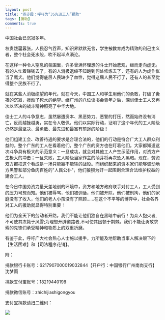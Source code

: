 ```yaml
---
layout: post
title: "燕赤霞：呼吁为“JS先进工人”捐助"
tags: [捐助]
comments: true
---
```

中国社会已沉寂多年。

权贵跋扈嚣张，人民忍气吞声，知识界默默无言，学生被教育成为精致的利己主义者，整个社会死水般，吹不起半点漪沦。

在这样一种令人窒息的氛围里，许多曾满怀理想的斗士开始悲观，继而走向虚无。有的人忙着赚钱去了，有的人消极退缩不知跑到何处修炼去了，还有的人为虎作伥当了鹰犬。他们觉得底层人民缺少了血性，觉得这届人民不行了，还有人的甚至觉得整个民族不行了。

就在某些人消极绝望的年代，就在今天，中国工人和学生用他们的勇敢，打破了夤夜的沉寂，搅动了死水的绝望。继广州的八位读书会青年之后，深圳佳士工人又再次以坚决的战斗精神照亮了中华大地。

佳士工人的斗争意志，虽然屡遭资本、黑恶势力、恶警的打压，然而始终没有消亡，反而越挫越勇，实在令人敬佩。他们以实际行动，证明了这个年代的工人阶级仍然是最坚决、最勇敢、最先进和最富有前途的阶级！

他们组建工会、改善待遇的要求是合理合法的，他们的行动是符合广大工人群众利益的。整个广东的工人在看着他们，整个广东的资方也在盯着他们。大家都知道这次斗争具有极大的示范意义：一旦成功，就会对其他工人产生示范作用，对资方产生极大的冲击；一旦失败，工人阶级当家作主的萌芽将再次坠入黑暗。现在，劳资双方都把这个看成是一场只能赢不能输的战役。而组织起来的资本家们能够调动地方黑警和部分鱼肉百姓的"人民公仆"，他们狼狈为奸一起围剿合理合法维护权益的建会工人。

在今日中国劳资力量天差地别的环境中，资方和地方政府联手对付工人，工人受到的压力可想而知。他们被辱骂，他们被训话，他们被开除，他们被刑拘，他们的家庭没有了收入，他们的老人小孩没有了照顾......在这个不平等的博弈中，社会各界对工人的援助就显得特别重要！

他们为全天下的劳动者开路，我们不能让他们独自在黑暗中前行！为众人抱火者,不可使其冻毙于风雪;为理想开辟道路者,不可使其困顿于荆棘。我们不能让勇敢求索的先锋们承受精神和物质上的双重折磨。

有鉴于此，呼吁广大社会热心人士施以援手，力所能及地帮助当事人解决眼下的【生活困难】和【司法程序花销】。

附：

捐款银行卡账号：6217907000019032844【开户行：中国银行广州南岗支行】沈梦雨

捐款支付宝账号：18219440198

捐款微信账号：zhichijiashigongyou

支付宝捐款请扫二维码：

![](http://sdxf02.ga/wp-content/uploads/2018/08/word-image.jpeg)
